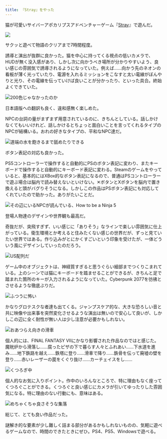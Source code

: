 ```yaml
---
title: 『Stray』をやった
---
```

猫が可愛いサイバーアポカリプスアドベンチャーゲーム『[Stray](https://store.steampowered.com/app/1332010/Stray/?l=japanese)』で遊んだ。

![](https://lh5.googleusercontent.com/_WFH5K_GrcKagbBDHju4KDMoMrTojhhlqvngE3rrDsE5ulyy3PNbaguRnZ-0te8okyZS-Xdq3dkKUvCG16imcDUCDB3y9HYGmn74oqAjyu01XKJaFn1ilDXMAUg3HAfnCfLd5CID2NEZj44qdzor3CXPPgBwc6elnKymJnIhr_5euCLsyXdjGcXkHw)

サクッと遊べて物語のクリアまで7時間程度。

誘導と演出が抜群に良かった。猫を中心に持ってくる視点の低いカメラで、HUDが無く没入感があり、しかし次に向かうべき場所が分かりやすいよう、良い感じの雰囲気で誘導されるようになっていた。例えば……向かう先のネオンの看板が薄く光っていたり、電源を入れるミッションをこなすと太い電線がぼんやりと光り、その電線を伝っていけば良いことが分かったり、といった具合。終始よくできていた。

![](https://lh3.googleusercontent.com/KGaosZdjf8lQudQPkGXn4pZJwwqs31lE-KA4vkkBXZ4Nsd0jo06pxwg-Hp2_dzma-7BW7AhxDskoqNInVHnxo000G-gRFflhj0gkdyR9r0KPBLVl0KG1_7GjEUfnof2e-2LGX_n8-eWOAfMrHjH2OrwMBXMF_pViT4Ss4RTBxgEpQmTROdDqy4V6nw "200色じゃなかったのか")

日本語版への翻訳も良く、違和感無く楽しめた。

NPCの台詞の量がまずまず用意されているのに、きちんとしている。話しかけなくてもいいけれど、話しかけるとちょっと面白いことを言ってくれるタイプのNPCが結構いる。おれの好きなタイプの、平和なNPC達だ。

![](https://lh5.googleusercontent.com/6Gq-LNcAGr5z_IwbmipiFbBc9jf5LCYnzN8F87t631CxMMO7y-lFazjNFaP-ZJ3yZU2n-ioR2wtOEnQbakaaTNHtoeQbAU6OYhOsSpeAlmecw2puYxrHF3GohoAbporp4o19Y6k0ExCTuuPrvK5uAmBhYfcD-RLB7vv7XCRxVTUST2LMtd2TYOSf3A "道端の水を飽きるまで舐めたりできる")

ボタン表記の対応も良かった。

PS5コントローラーで操作すると自動的にPSのボタン表記に変わり、またキーボードで操作すると自動的にキーボード表記に変わる。Steamのゲームをやっていると、基本的にはXBox的なボタン表記になるので、普通はPSコントローラーで遊ぶ場合は脳内で読み替えないといけない。✕ボタンとXボタンを脳内で置き換えると頭がバグりそうになる。しかしこの作品はPSボタン表記にも対応してくれていたので助かった。ありがたいことだ。

![](https://lh5.googleusercontent.com/4d-Qy8R5M9eS9QWBy2YYkC-qRwArVpBaEGs15mctk3w2g0qYu1-LyEzeCdeM3nOfL8FR8UnVb53VcgAc5xonIOlB9KJET4KIWZBt4829DcKA-9m5om76nPSyA8wQi3NU_kwuOlrq1p48vT9agnZHtB1sOqhDoOjHWScV9i-3_0iaRLWou7_S3tSDtw "その辺にいるNPCが読んでいる、How to be a Ninja 5")

登場人物達のデザインや世界観も最高だ。

奇抜だが、突飛すぎず、いい感じに「ありそう」なラインで楽しい雰囲気に仕上がっている。衛生環境とか考えると住みたくない感じの世界だが、ずっと見ていたい世界ではある。作り込みがとにかくすごいという印象を受けたが、一体どういう風にデザインしていったのだろう。

![](https://lh6.googleusercontent.com/avDFlHQoEvZoRQnUy0oMastIW91LAPOxN8SeLaxTYFIvfXLN4DzTEtIOh6yXfxuo8qHmMUbJsdq0n8SbFpfHZ8rR0Mq4ls0nJUAQiSYlikD2Fpy3H2CoNCXyYV0lWCEuqcO1F447X8r2NTSj-oZn72UeEGoe3_MPqGrbiTXDmaz16lzwiCuRaJrohw "US配列だ")

ゲーム中のオブジェクトは、神経質すぎると思うぐらい細部までつくりこまれている。上のシーンでは猫にキーボードを踏ませることができるが、きちんと足で踏まれた箇所のキーが入力されるようになっていた。Cyberpunk 2077を彷彿とさせるような徹底ぶりだ。

![](https://lh5.googleusercontent.com/7UvcvTAMqtHtegSr7-LhKOph9fJX4vbcEsKnbRGRZ-xEXIRiJafcUMgNODk3dslfhAYLJZKov44a5II2Amnfr3oCnj6dSyK_lbMGXIeOSMrYsKmihlTZ3I6deYQXgE1DDjdelLKkuC23zbzjBI4Qnb2hS3loNTI04NJfjzMia1BqEscChz7my_1tGQ "ふつうに怖い")

かなりグロテスクな者達も出てくる。ジャンプスケア的な、大きな恐ろしい音と共に映像や出来事を突然変化させるような演出は無いので安心して良いが、しかしこの辺に全く耐性が無い人は少し注意が必要かもしれない。

![](https://lh3.googleusercontent.com/J8FbWz6QxZsZ7ek7pUhLk1h86GXhBxeC3FlsDGKP-4fZ4unC3yYTGfIclv6ghMIkbsbQV0I7ThdQdLVAloHEniUABaz5xpVc_GR20dUieLkzPjgtMHN2LeCRXjexmLZkRfRBVwHnh7wW4g5B1Vc5uBJ6m-sRtR_xUeaBt0DuLojfBw1y2rqHkOpkkw "おあつらえ向きの滑車")

個人的には、FINAL FANTASY VIIにかなり影響された作品なのではと感じた。魔晄炉から滑落し……腐ったピザの下で暮らす人々とふれあい……下水道を進み……地下鉄路を越え……鉄塔に登り……滑車で降り……鉄骨を伝って廃墟の壁を登り……赤いレーザーの罠をくぐり抜け……カーチェイスをし……

![](https://lh5.googleusercontent.com/TeXJeYLErHWa6X7qATCCn3pvlriWRJiRPf6FHgavK9DRb43aXwIZyqm-6n76WwHTNE7D23Mcoscivtl9ouDyLiAPBklmRg80KxPFeZ3ICVHZjS2IWdsEZU6urusx24RHNIKh2A4wsWRYe_mcg2jADoKozzxteIG0wk0TnofQpp9uXhHUB8Hiy_7KqQ "くつろぎ中")

個人的なお気に入りポイント。作中のいろんなところで、特に理由もなく座ってくつろぐことができる。くつろぐと良い感じにカメラが引いてゆったりした雰囲気になる。特に理由のない行動にも、意味はある。

![](https://lh6.googleusercontent.com/Vi7S7bHTSGnPAWAMtxxa1sdP4q7Dh2lly6t1TwjQG_tFD3BgfK_lYX_E89y44q3kSq8vJcpCQkOngYlqQRMvLFPn3qrJ0i95UIaAxtPi372H684_K4czKUuaKDaMVaqs-Je4s5ranwjr0pOqnRJBeUzzB12fyc2f3n7KAGlYl_31xYpwN1t166NtFw "めちゃくちゃ良さそうな集落")

総じて、とても良い作品だった。

謎解き的な要素が少し難しく詰まる部分があるかもしれないものの、気軽に遊べるゲームなので、時間のできたときにぜひ。PS4、PS5、Windowsで遊べる。
